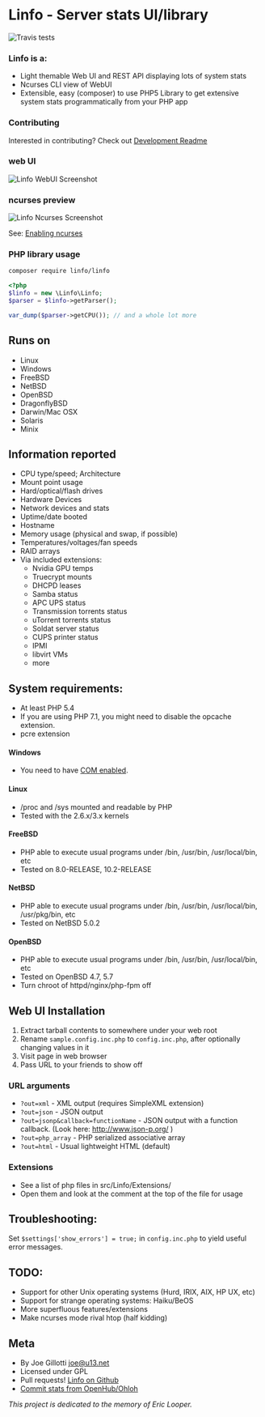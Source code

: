 # Linfo - Server stats UI/library

![Travis tests](https://api.travis-ci.org/jrgp/linfo.svg)


### Linfo is a:

 - Light themable Web UI and REST API displaying lots of system stats
 - Ncurses CLI view of WebUI
 - Extensible, easy (composer) to use PHP5 Library to get extensive system stats programmatically from your PHP app

### Contributing

Interested in contributing? Check out [Development Readme](DEVELOPERS.md)

### web UI
![Linfo WebUI Screenshot](http://jrgp.us/misc/linfo.png)

### ncurses preview
![Linfo Ncurses Screenshot](http://jrgp.us/misc/linfo_curses.png)

See: [Enabling ncurses](NCURSES.md)

### PHP library usage

```bash
composer require linfo/linfo
```

```php
<?php
$linfo = new \Linfo\Linfo;
$parser = $linfo->getParser();

var_dump($parser->getCPU()); // and a whole lot more
```



## Runs on
 - Linux
 - Windows
 - FreeBSD
 - NetBSD
 - OpenBSD
 - DragonflyBSD
 - Darwin/Mac OSX
 - Solaris
 - Minix

## Information reported
 - CPU type/speed; Architecture
 - Mount point usage
 - Hard/optical/flash drives
 - Hardware Devices
 - Network devices and stats
 - Uptime/date booted
 - Hostname
 - Memory usage (physical and swap, if possible)
 - Temperatures/voltages/fan speeds
 - RAID arrays
 - Via included extensions:
   - Nvidia GPU temps
   - Truecrypt mounts
   - DHCPD leases
   - Samba status
   - APC UPS status
   - Transmission torrents status
   - uTorrent torrents status
   - Soldat server status
   - CUPS printer status
   - IPMI
   - libvirt VMs
   - more

## System requirements:
 - At least PHP 5.4
 - If you are using PHP 7.1, you might need to disable the opcache extension.
 - pcre extension

#### Windows
 - You need to have [COM enabled](http://www.php.net/manual/en/class.com.php).

#### Linux
 - /proc and /sys mounted and readable by PHP
 - Tested with the 2.6.x/3.x kernels

#### FreeBSD
 - PHP able to execute usual programs under /bin, /usr/bin, /usr/local/bin, etc
 - Tested on 8.0-RELEASE, 10.2-RELEASE

#### NetBSD
 - PHP able to execute usual programs under /bin, /usr/bin, /usr/local/bin, /usr/pkg/bin, etc
 - Tested on NetBSD 5.0.2

#### OpenBSD
 - PHP able to execute usual programs under /bin, /usr/bin, /usr/local/bin,  etc
 - Tested on OpenBSD 4.7, 5.7
 - Turn chroot of httpd/nginx/php-fpm off

## Web UI Installation
 1. Extract tarball contents to somewhere under your web root
 2. Rename ``sample.config.inc.php`` to ``config.inc.php``, after optionally changing values in it
 3. Visit page in web browser
 4. Pass URL to your friends to show off


### URL arguments

- ``?out=xml`` - XML output (requires SimpleXML extension)
- ``?out=json`` - JSON output
- ``?out=jsonp&callback=functionName`` - JSON output with a function callback. (Look here: http://www.json-p.org/ )
- ``?out=php_array`` - PHP serialized associative array
- ``?out=html`` - Usual lightweight HTML (default)

### Extensions
 - See a list of php files in src/Linfo/Extensions/
 - Open them and look at the comment at the top of the file for usage


## Troubleshooting:

Set ``$settings['show_errors'] = true;`` in ``config.inc.php`` to yield useful error messages.


## TODO:
 - Support for other Unix operating systems (Hurd, IRIX, AIX, HP UX, etc)
 - Support for strange operating systems: Haiku/BeOS
 - More superfluous features/extensions
 - Make ncurses mode rival htop (half kidding)

## Meta
 - By Joe Gillotti <joe@u13.net>
 - Licensed under GPL
 - Pull requests! [Linfo on Github](http://github.com/jrgp/linfo)
 - [Commit stats from OpenHub/Ohloh](https://www.openhub.net/p/linfo)

_This project is dedicated to the memory of Eric Looper._
